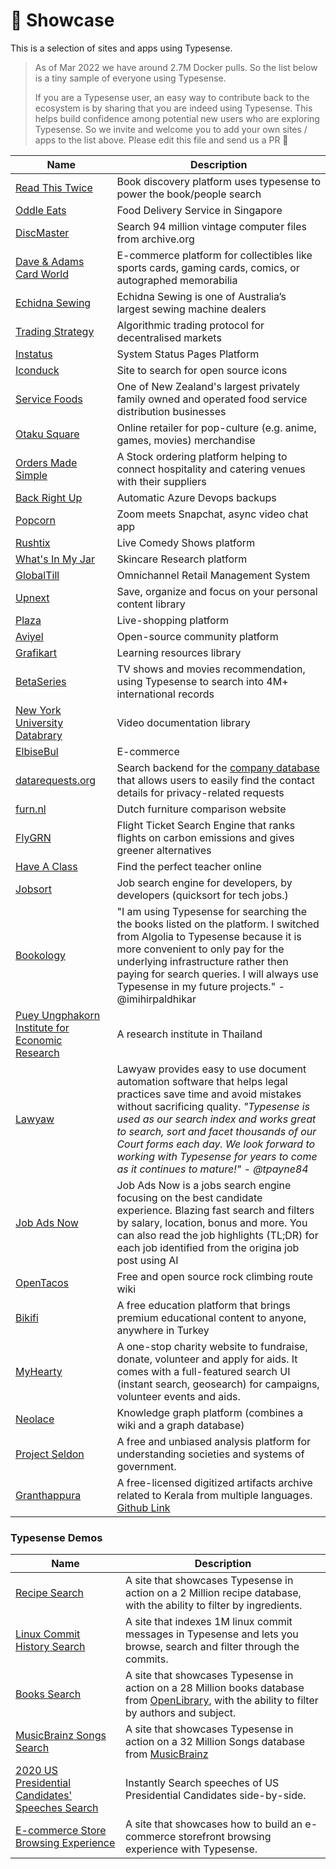# 🌟 Showcase

This is a selection of sites and apps using Typesense.

> As of Mar 2022 we have around 2.7M Docker pulls. So the list below is a tiny sample of everyone using Typesense.
> 
> If you are a Typesense user, an easy way to contribute back to the ecosystem is by sharing that you are indeed using Typesense. This helps build confidence among potential new users who are exploring Typesense.
> So we invite and welcome you to add your own sites / apps to the list above. Please edit this file and send us a PR 🙏 


| Name        | Description |
| ----------- | ----------- |
| [Read This Twice](https://www.readthistwice.com/) | Book discovery platform uses typesense to power the book/people search |
| [Oddle Eats](https://eats.oddle.me) | Food Delivery Service in Singapore | 
| [DiscMaster](http://discmaster.textfiles.com/search) | Search 94 million vintage computer files from archive.org |
| [Dave & Adams Card World](https://www.dacardworld.com) | E-commerce platform for collectibles like sports cards, gaming cards, comics, or autographed memorabilia |
| [Echidna Sewing](https://www.echidnasewing.com.au) | Echidna Sewing is one of Australia’s largest sewing machine dealers |
| [Trading Strategy](https://tradingstrategy.ai/blog/world-fastest-token-search) | Algorithmic trading protocol for decentralised markets |
| [Instatus](https://instatus.com) | System Status Pages Platform |
| [Iconduck](https://iconduck.com) | Site to search for open source icons |
| [Service Foods](https://www.servicefoods.co.nz) | One of New Zealand's largest privately family owned and operated food service distribution businesses |
| [Otaku Square](https://www.otakusquare.com) | Online retailer for pop-culture (e.g. anime, games, movies) merchandise |
| [Orders Made Simple](https://ordersmadesimple.com) | A Stock ordering platform helping to connect hospitality and catering venues with their suppliers |
| [Back Right Up](https://backrightup.com) | Automatic Azure Devops backups |
| [Popcorn](https://onpopcorn.com) | Zoom meets Snapchat, async video chat app |
| [Rushtix](https://rushtix.com) | Live Comedy Shows platform |
| [What's In My Jar](https://whatsinmyjar.com) | Skincare Research platform |
| [GlobalTill](https://www.globaltill.com) | Omnichannel Retail Management System |
| [Upnext](https://www.getupnext.com) | Save, organize and focus on your personal content library |
| [Plaza](https://www.useplaza.com) | Live-shopping platform |
| [Aviyel](https://aviyel.com) | Open-source community platform |
| [Grafikart](https://www.grafikart.fr/) | Learning resources library |
| [BetaSeries](https://www.betaseries.com/) | TV shows and movies recommendation, using Typesense to search into 4M+ international records |
| [New York University Databrary](https://nyu.databrary.org/) | Video documentation library |
| [ElbiseBul](https://www.elbisebul.com/) | E-commerce |
| [datarequests.org](https://www.datarequests.org/) | Search backend for the [company database](https://www.datarequests.org/company) that allows users to easily find the contact details for privacy-related requests |
| [furn.nl](https://furn.nl) | Dutch furniture comparison website |
| [FlyGRN](https://flygrn.com) | Flight Ticket Search Engine that ranks flights on carbon emissions and gives greener alternatives |
| [Have A Class](https://haveaclass.com/) | Find the perfect teacher online |
| [Jobsort](https://www.jobsort.com/) | Job search engine for developers, by developers (quicksort for tech jobs.) |
| [Bookology](https://play.google.com/store/apps/details?id=com.imihirpaldhikar.bookology) | "I am using Typesense for searching the the books listed on the platform. I switched from Algolia to Typesense because it is more convenient to only pay for the underlying infrastructure rather then paying for search queries. I will always use Typesense in my future projects." - @imihirpaldhikar
| [Puey Ungphakorn Institute for Economic Research](https://www.pier.or.th) | A research institute in Thailand |
| [Lawyaw](https://lawyaw.com) | Lawyaw provides easy to use document automation software that helps legal practices save time and avoid mistakes without sacrificing quality. *"Typesense is used as our search index and works great to search, sort and facet thousands of our Court forms each day. We look forward to working with Typesense for years to come as it continues to mature!" - @tpayne84* | 
| [Job Ads Now](https://www.jobadsnow.com) | Job Ads Now is a jobs search engine focusing on the best candidate experience. Blazing fast search and filters by salary, location, bonus and more. You can also read the job highlights (TL;DR) for each job identified from the origina job post using AI | 
| [OpenTacos](https://tacos.openbeta.io) | Free and open source rock climbing route wiki |
| [Bikifi](https://bikifi.com/) | A free education platform that brings premium educational content to anyone, anywhere in Turkey |
| [MyHearty](https://myhearty.my) | A one-stop charity website to fundraise, donate, volunteer and apply for aids. It comes with a full-featured search UI (instant search, geosearch) for campaigns, volunteer events and aids. |
| [Neolace](https://www.neolace.com) | Knowledge graph platform (combines a wiki and a graph database) |
| [Project Seldon](https://projectseldon.org) | A free and unbiased analysis platform for understanding societies and systems of government. |
| [Granthappura](https://gpura.org/) | A free-licensed digitized artifacts archive related to Kerala from multiple languages. [Github Link](https://github.com/indic-archive/omeka-typesense-search) |

### Typesense Demos

| Name        | Description |
| ----------- | ----------- |
| [Recipe Search](https://recipe-search.typesense.org/) | A site that showcases Typesense in action on a 2 Million recipe database, with the ability to filter by ingredients.|
| [Linux Commit History Search](https://linux-commits-search.typesense.org/) | A site that indexes 1M linux commit messages in Typesense and lets you browse, search and filter through the commits.|
| [Books Search](https://books-search.typesense.org/) | A site that showcases Typesense in action on a 28 Million books database from [OpenLibrary](https://openlibrary.org/), with the ability to filter by authors and subject.  |
| [MusicBrainz Songs Search](https://songs-search.typesense.org/) | A site that showcases Typesense in action on a 32 Million Songs database from [MusicBrainz](https://musicbrainz.org/) |
| [2020 US Presidential Candidates' Speeches Search](https://biden-trump-speeches-search.typesense.org/) | Instantly Search speeches of US Presidential Candidates side-by-side. |
| [E-commerce Store Browsing Experience](https://ecommerce-store.typesense.org/) | A site that showcases how to build an e-commerce storefront browsing experience with Typesense. |
